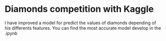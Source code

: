 # Diamonds competition with Kaggle

I have improved a model for predict the values of diamonds depending of his differents features. 
You can find the most accurate model develop in the .ipynb 

